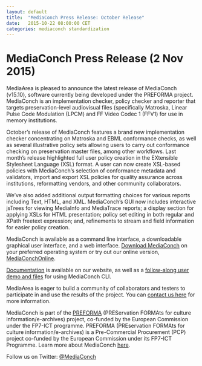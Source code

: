 ```yaml
---
layout: default
title:  "MediaConch Press Release: October Release"
date:   2015-10-22 08:00:00 CET
categories: mediaconch standardization
---
```


# MediaConch Press Release (2 Nov 2015)

MediaArea is pleased to announce the latest release of MediaConch (v15.10), software currently being developed under the PREFORMA project. MediaConch is an implementation checker, policy checker and reporter that targets preservation-level audiovisual files (specifically Matroska, Linear Pulse Code Modulation (LPCM) and FF Video Codec 1 (FFV1) for use in memory institutions.

October’s release of MediaConch features a brand new implementation checker concentrating on Matroska and EBML conformance checks, as well as several illustrative policy sets allowing users to carry out conformance checking on preservation master files, among other workflows. Last month’s release highlighted full user policy creation in the EXtensible Stylesheet Language (XSL) format. A user can now create XSL-based policies with MediaConch’s selection of conformance metadata and validators, import and export XSL policies for quality assurance across institutions, reformatting vendors, and other community collaborators. 

We’ve also added additional output formatting choices for various reports including Text, HTML, and XML. MediaConch’s GUI now includes interactive jsTrees for viewing MediaInfo and MediaTrace reports; a display section for applying XSLs for HTML presentation; policy set editing in both regular and XPath freetext expression; and, refinements to stream and field information for easier policy creation.   

MediaConch is available as a command line interface, a downloadable graphical user interface, and a web interface. [Download MediaConch](https://mediaarea.net/MediaConch/download.html) on your preferred operating system or try out our online version, [MediaConchOnline](https://mediaarea.net/MediaConchOnline).

[Documentation](https://mediaarea.net/MediaConchOnline/) is available on our website, as well as a [follow-along user demo and files](https://mediaarea.net/MediaConch/demo.html) for using MediaConch CLI.

MediaArea is eager to build a community of collaborators and testers to participate in and use the results of the project. You can [contact us here](https://mediaarea.net/MediaConch/contact.html) for more information.

MediaConch is part of the [PREFORMA](http://www.preforma-project.eu/) (PREServation FORMAts for culture information/e-archives) project, co-funded by the European Commission under the FP7-ICT programme. PREFORMA (PREservation FORMAts for culture information/e-archives) is a Pre-Commercial Procurement (PCP) project co-funded by the European Commission under its FP7-ICT Programme. Learn more about MediaConch [here](https://mediaarea.net/MediaConch/about.html). 

Follow us on Twitter: [@MediaConch](https://twitter.com/mediaconch)